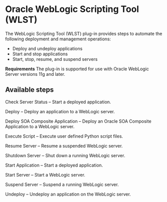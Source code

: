 
# Oracle WebLogic Scripting Tool (WLST)

The WebLogic Scripting Tool (WLST) plug-in provides steps to automate the following deployment and management operations:

* Deploy and undeploy applications
* Start and stop applications
* Start, stop, resume, and suspend servers

**Requirements** The plug-in is supported for use with Oracle WebLogic Server versions 11g and later.


## Available steps

Check Server Status – Start a deployed application.

Deploy – Deploy an application to a WebLogic server.

Deploy SOA Composite Application – Deploy an Oracle SOA Composite Application to a WebLogic server.

Execute Script – Execute user defined Python script files.

Resume Server – Resume a suspended WebLogic server.

Shutdown Server – Shut down a running WebLogic server.

Start Application – Start a deployed application.

Start Server – Start a WebLogic server.

Suspend Server – Suspend a running WebLogic server.

Undeploy – Undeploy an application on the WebLogic server.


